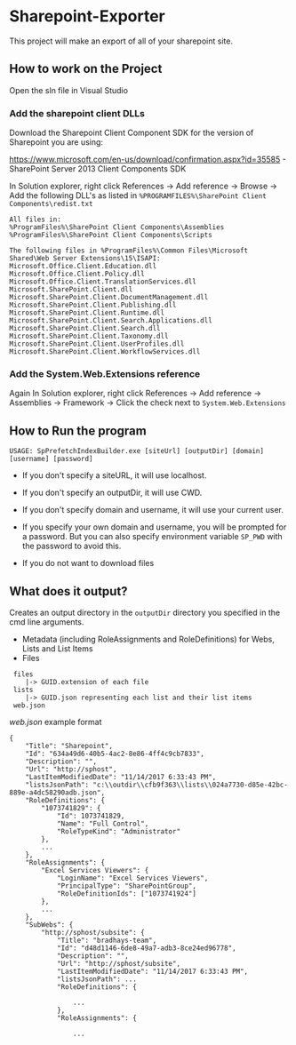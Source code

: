# Sharepoint-Exporter

This project will make an export of all of your sharepoint site. 

## How to work on the Project

Open the sln file in Visual Studio

### Add the sharepoint client DLLs

Download the Sharepoint Client Component SDK for the version of Sharepoint you are using:

https://www.microsoft.com/en-us/download/confirmation.aspx?id=35585 - SharePoint Server 2013 Client Components SDK 
 
In Solution explorer, right click References -> Add reference -> Browse -> Add the following DLL's as listed in `%PROGRAMFILES%\SharePoint Client Components\redist.txt`

```
All files in:
%ProgramFiles%\SharePoint Client Components\Assemblies
%ProgramFiles%\SharePoint Client Components\Scripts

The following files in %ProgramFiles%\Common Files\Microsoft Shared\Web Server Extensions\15\ISAPI:
Microsoft.Office.Client.Education.dll
Microsoft.Office.Client.Policy.dll
Microsoft.Office.Client.TranslationServices.dll
Microsoft.SharePoint.Client.dll
Microsoft.SharePoint.Client.DocumentManagement.dll
Microsoft.SharePoint.Client.Publishing.dll
Microsoft.SharePoint.Client.Runtime.dll
Microsoft.SharePoint.Client.Search.Applications.dll
Microsoft.SharePoint.Client.Search.dll
Microsoft.SharePoint.Client.Taxonomy.dll
Microsoft.SharePoint.Client.UserProfiles.dll
Microsoft.SharePoint.Client.WorkflowServices.dll
```

### Add the System.Web.Extensions reference

Again In Solution explorer, right click References -> Add reference -> Assemblies -> Framework -> Click the check next to `System.Web.Extensions`

## How to Run the program 

`USAGE: SpPrefetchIndexBuilder.exe [siteUrl] [outputDir] [domain] [username] [password]`

* If you don't specify a siteURL, it will use localhost.

* If you don't specify an outputDir, it will use CWD.

* If you don't specify domain and username, it will use your current user.

* If you specify your own domain and username, you will be prompted for a password. But you can also specify environment variable `SP_PWD` with the password to avoid this.

* If you do not want to download files 

## What does it output?

Creates an output directory in the `outputDir` directory you specified in the cmd line arguments.

 * Metadata (including RoleAssignments and RoleDefinitions) for Webs, Lists and List Items
 * Files
 
```
 files
    |-> GUID.extension of each file
 lists
    |-> GUID.json representing each list and their list items
 web.json
```

*web.json* example format
```
{
	"Title": "Sharepoint",
	"Id": "634a49d6-40b5-4ac2-8e86-4ff4c9cb7833",
	"Description": "",
	"Url": "http://sphost",
	"LastItemModifiedDate": "11/14/2017 6:33:43 PM",
	"listsJsonPath": "c:\\outdir\\cfb9f363\\lists\\024a7730-d85e-42bc-889e-a4dc58290adb.json",
	"RoleDefinitions": {
		"1073741829": {
			"Id": 1073741829,
			"Name": "Full Control",
			"RoleTypeKind": "Administrator"
		},
		...
	},
	"RoleAssignments": {
		"Excel Services Viewers": {
			"LoginName": "Excel Services Viewers",
			"PrincipalType": "SharePointGroup",
			"RoleDefinitionIds": ["1073741924"]
		},
		...
	},
	"SubWebs": {
		"http://sphost/subsite": {
			"Title": "bradhays-team",
			"Id": "d48d1146-6de8-49a7-adb3-8ce24ed96778",
			"Description": "",
			"Url": "http://sphost/subsite",
			"LastItemModifiedDate": "11/14/2017 6:33:43 PM",
			"listsJsonPath": ...
			"RoleDefinitions": {
				
				...
			},
			"RoleAssignments": {
				
				...
```

